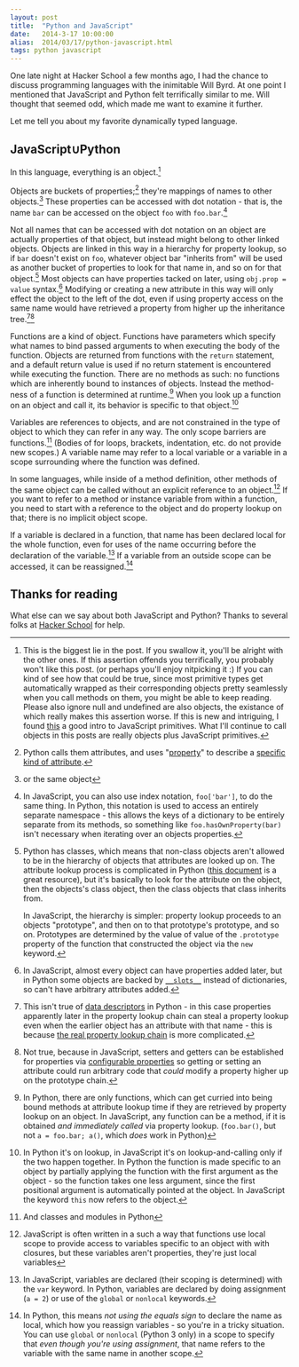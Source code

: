```yaml
---
layout: post
title:  "Python and JavaScript"
date:   2014-3-17 10:00:00
alias:  2014/03/17/python-javascript.html
tags: python javascript
---
```


One late night at Hacker School a few months ago, I had the chance to
discuss programming languages with the inimitable Will Byrd.
At one point I mentioned that JavaScript and Python felt terrifically similar to me.
Will thought that seemed odd, which made me want to examine it further.

Let me tell you about my favorite dynamically typed language.

JavaScript∪Python
-----------------

In this language, everything is an object.[^object]

Objects are buckets of properties;[^1] they're mappings of names to
other objects.[^same]
These properties can be accessed with dot notation - that is,
the name `bar` can be accessed on the object `foo` with `foo.bar`.[^namespaces]

Not all names that can be accessed with dot notation on an object are actually properties
of that object, but instead might belong to other linked objects.
Objects are linked in this way in a hierarchy for property lookup,
so if `bar` doesn't exist on `foo`, whatever object bar "inherits from" will be used
as another bucket of properties to look for that name in, and so on for that object.[^2] 
Most objects can have properties tacked on later, using `obj.prop = value`
syntax.[^tacked] Modifying or creating a new attribute in this way will only effect
the object to the left of the dot, even if using property access on the same
name would have retrieved a property from higher up the inheritance
tree.[^descriptors][^configurable]

Functions are a kind of object.
Functions have parameters which specify what names to bind passed arguments
to when executing the body of the function. 
Objects are returned from functions with the
`return` statement, and a default return value is used if no return statement
is encountered while executing the function.
There are no methods as such: no functions which are inherently bound to instances of objects.
Instead the method-ness of a function is determined at runtime.[^4]
When you look up a function on an object and
call it, its behavior is specific to that object.[^5]

Variables are references to objects, and are not constrained in the type of
object to which they can refer in any way. The only scope barriers are functions.[^barriers]
(Bodies of for loops, brackets, indentation, etc. do not provide new scopes.)
A variable name may refer to a local variable or
a variable in a scope surrounding where the function was defined.

In some languages, while inside of a method definition, other methods of the same object
can be called without an explicit reference to an object.[^desirable]
If you want to refer to a method or instance variable from within a function,
you need to start with a reference to the object and do property lookup on that; 
there is no implicit object scope.

If a variable is declared in a function,
that name has been declared local for the whole function, even for uses of the name
occurring before the declaration of the variable.[^6]
If a variable from an outside scope can be accessed, it can be reassigned.[^7] 

Thanks for reading
------------------

What else can we say about both JavaScript and Python? Thanks to
several folks at [Hacker School](https://www.hackerschool.com/) for help.

[^1]: Python calls them attributes, and uses
    "[property](http://docs.python.org/2.7/library/functions.html#property)" to describe a
    [specific kind of attribute](http://blaag.haard.se/What-s-the-point-of-properties-in-Python/).

[^2]: Python has classes, which means that non-class objects aren't allowed to be
    in the hierarchy of objects that attributes are looked up on. The
    attribute lookup process is complicated in Python ([this
    document](http://www.cafepy.com/article/python_attributes_and_methods/python_attributes_and_methods.html#attribute-search-summary) is a great resource), but it's basically to look for the attribute on the object,
    then the objects's class object, then the class objects that class
    inherits from.

    In JavaScript, the hierarchy is simpler: property lookup proceeds to an
    objects "prototype", and then on to that prototype's prototype, and so on.
    Prototypes are determined by the value of value of the `.prototype`
    property of the function that constructed the object via the `new`
    keyword.

[^object]: This is the biggest lie in the post. If you swallow it, you'll be
    alright with the other ones.
    If this assertion offends you terrifically, you probably won't like this post.
    (or perhaps you'll enjoy nitpicking it :)
    If you can kind of see how that could be true, since most primitive types get
    automatically wrapped as their corresponding objects pretty seamlessly when
    you call methods on them, you might be able to keep reading.
    Please also ignore null and undefined are also objects, the existance of
    which really makes this assertion worse.
    If this is new and intriguing, I found [this](http://javascriptweblog.wordpress.com/2010/09/27/the-secret-life-of-javascript-primitives/) a good intro to JavaScript primitives.
    What I'll continue to call objects in this posts are really objects plus
    JavaScript primitives.

[^4]: In Python, there are only functions, which can get curried into being
    bound methods at attribute lookup time if they are retrieved by
    property lookup on an object.
    In JavaScript, any function can be a method, if it is obtained *and
    immediately called* via property lookup. (`foo.bar()`, but not `a =
    foo.bar; a()`, which _does_ work in Python)

[^5]: In Python it's on lookup, in JavaScript it's on lookup-and-calling only
    if the two happen together. In Python the function is made specific to
    an object by partially applying the function with the first argument as
    the object - so the
    function takes one less argument, since the first positional argument is
    automatically pointed at the object. In JavaScript the keyword `this` now
    refers to the object.

[^6]: In JavaScript, variables are declared (their scoping is determined)
    with the `var` keyword. In Python, variables are declared by doing assignment
    (`a = 2`) or use of the `global` or `nonlocal` keywords.

[^7]: In Python, this means _not using the equals sign_ to declare the name as
    local, which how you reassign variables - so you're in a tricky situation.
    You can use `global` or `nonlocal` (Python 3 only) in a scope to specify that _even though
    you're using assignment_, that name refers to the variable with the same name
    in another scope.

[^namespaces]: In JavaScript, you can also use index notation, `foo['bar']`,
    to do the same thing. In Python, this notation is used to access an
    entirely separate namespace - this allows the keys of a dictionary
    to be entirely separate from its methods, so something like `foo.hasOwnProperty(bar)`
    isn't necessary when iterating over an objects properties.

[^descriptors]: This isn't true of [data descriptors](http://docs.python.org/2/howto/descriptor.html) in Python - in this case properties apparently later in the property lookup chain can steal a property lookup even when the earlier object has an attribute with that name - this is because [the real property lookup chain](http://www.cafepy.com/article/python_attributes_and_methods/python_attributes_and_methods.html#attribute-search-summary) is more complicated.

[^same]: or the same object

[^tacked]: In JavaScript, almost every object can have properties added later,
    but in Python some objects are backed by
    [`__slots__`](http://docs.python.org/2/reference/datamodel.html#slots)
    instead of dictionaries, so can't have arbitrary attributes added.

[^configurable]: Not true, because in JavaScript, setters and getters can be established for
    properties via [configurable properties](https://developer.mozilla.org/en-US/docs/Web/JavaScript/Reference/Global_Objects/Object/defineProperty)
    so getting or setting an attribute could run arbitrary code that _could_
    modify a property higher up on the prototype chain.

[^desirable]: JavaScript is often written in a such a way that functions use
    local scope to provide access to variables specific to an object
    with with closures, but these variables aren't properties, they're just
    local variables

[^barriers]: And classes and modules in Python
